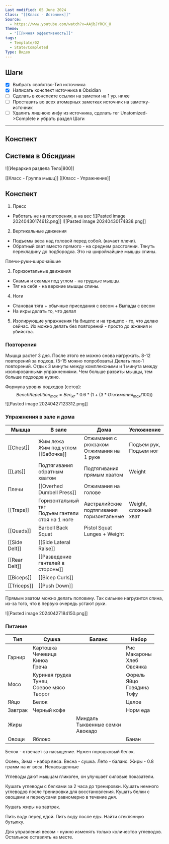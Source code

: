 ```yaml
---
Last modified: 05 June 2024
Class: "[[Класс - Источник]]"
Source:
  - https://www.youtube.com/watch?v=AAjbJYRCK_U
Theme:
  - "[[Личная эффективность]]"
tags:
  - Template/02
  - State/Completed
Type: Видео
---
```

## Шаги
- [x] Выбрать свойство-Тип источника
- [x] Написать конспект источника в Obsidian
- [ ] Сделать в конспекте ссылки на заметки на 1 ур. ниже
- [ ] Проставить во всех атомарных заметках источник на заметку-источник
- [ ] Удалить лишнюю инфу из источника, сделать тег Unatomized->Complete и убрать раздел Шаги
---

## Конспект

## Система в Обсидиан
![[Иерархия раздела Тело|800]]

[[Класс - Группа мышц]]
[[Класс - Упражнение]]

## Конспект
1. Пресс
- Работать не на повторения, а на вес
![[Pasted image 20240430174612.png]]
![[Pasted image 20240430174838.png]]
 2. Вертикальные движения
- Подъемы веса над головой перед собой. (качает плечи). 
- Обратный хват вместо прямого - на среднем расстоянии. Тянуть перекладину до подбородка. Это на широйчайшие мышцы спины. 

Плечи-руки-широчайшие

3. Горизонтальные движения
- Скамья и скамья под углом - на грудные мышцы.
- Тяг на себя - на верхние мышцы спины.

4. Ноги
- Становая тяга + обычные приседания с весом + Выпады с весом
- На икры делать то, что делал

5. Изолирующие упражнения
На бицепс и на трицепс - то, что делаю сейчас.
Их можно делать без повторений - просто до жжения и убийства.

### Повторения
Мышца растет 3 дня. После этого ее можно снова нагружать.
8-12 повторений за подход. (5-15 можно попробовать)
Делать max-1 повторений.
Отдых 3 минуты между комплексными и 1 минута между изолированными упражнениями.
Чем больше развиты мышцы, тем больше подходов нужно.

Формула уровня подходов (сетов):
$$
BenchRepetition_{max} =Вес_{кг}*0.6 *(1 + (3 * Отжимания_{max}/100))
$$
![[Pasted image 20240427123312.png]]

### Упражнения в зале и дома

| Мышца         | В зале                                              | Дома                                        | Усложнение             |     |
| ------------- | --------------------------------------------------- | ------------------------------------------- | ---------------------- | --- |
| [[Chest]]     | Жим лежа<br>Жим под углом<br>[[Бабочка]]            | Отжимания с рюкзаком<br>Отжимания на 1 руке | Подъем рук, Подъем ног |     |
| [[Lats]]      | Подтягивания обратным хватом                        | Подтягивания прямым хватом                  | Weight                 |     |
| Плечи         | [[Overhed Dumbell Press]]<br>                       | Отжимания на голове                         |                        |     |
| [[Traps]]     | Горизонтальный тяг<br>Подъем гантели стоя на 1 ноге | Австралийские подтягивания горизонтальные   | Weight, сложный хват   |     |
| [[Quads]]     | Barbell Back Squat                                  | Pistol Squat<br>Lunges + Weight             |                        |     |
| [[Side Delt]] | [[Side Lateral Raise]]                              |                                             |                        |     |
| [[Rear Delt]] | [[Разведение гантелей в стороны]]                   |                                             |                        |     |
| [[Biceps]]    | [[Bicep Curls]]                                     |                                             |                        |     |
| [[Triceps]]   | [[Push Down]]                                       |                                             |                        |     |
Прямым хватом можно делать половину. Так сильнее нагрузится спина, из-за того, что в первую очередь устают руки.

![[Pasted image 20240427184150.png]]

### Питание

| Тип     | Сушка                                            | Баланс                                | Набор                              |
| ------- | ------------------------------------------------ | ------------------------------------- | ---------------------------------- |
| Гарнир  | Картошка<br>Чечевица<br>Киноа<br>Греча           |                                       | Рис<br>Макароны<br>Хлеб<br>Овсянка |
| Мясо    | Куриная грудка<br>Тунец<br>Соевое мясо<br>Творог |                                       | Форель<br>Яйцо<br>Говядина<br>Тофу |
| Яйцо    | Белок                                            |                                       | Целое                              |
| Завтрак | Черный кофе                                      |                                       | Норм еда                           |
| Жиры    |                                                  | Миндаль<br>Тыквенные семки<br>Авокадо |                                    |
| Овощи   | Яблоко                                           |                                       | Банан                              |
Белок - отвечает за насыщение.
Нужен порошковый белок.

Осень, Зима - набор веса. Весна - сушка. Лето - баланс.
Жиры - 0.8 грамм на кг веса. Ненасыщенные

Углеводы дают мышцам гликоген, он улучшает силовые показатели.

Кушать углеводы с белками за 2 часа до тренировки. Кушать немного углеводов после тренировки для восстановления.
Кушать белки с овощами и перекусами равномерно в течение дня.

Кушать жиры на завтрак.

Пить воду перед едой. Пить воду после еды. Найти стеклянную бутылку.

Для управления весом - нужно изменять только количество углеводов. Остальное оставлять на месте.